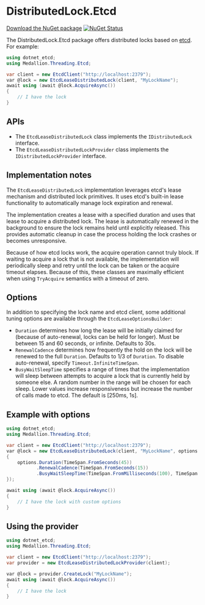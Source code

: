 # DistributedLock.Etcd

[Download the NuGet package](https://www.nuget.org/packages/DistributedLock.Etcd) [![NuGet Status](http://img.shields.io/nuget/v/DistributedLock.Etcd.svg?style=flat)](https://www.nuget.org/packages/DistributedLock.Etcd/)

The DistributedLock.Etcd package offers distributed locks based on [etcd](https://etcd.io/). For example:

```C#
using dotnet_etcd;
using Medallion.Threading.Etcd;

var client = new EtcdClient("http://localhost:2379");
var @lock = new EtcdLeaseDistributedLock(client, "MyLockName");
await using (await @lock.AcquireAsync())
{
    // I have the lock
}
```

## APIs

- The `EtcdLeaseDistributedLock` class implements the `IDistributedLock` interface.
- The `EtcdLeaseDistributedLockProvider` class implements the `IDistributedLockProvider` interface.

## Implementation notes

The `EtcdLeaseDistributedLock` implementation leverages etcd's lease mechanism and distributed lock primitives. It uses etcd's built-in lease functionality to automatically manage lock expiration and renewal.

The implementation creates a lease with a specified duration and uses that lease to acquire a distributed lock. The lease is automatically renewed in the background to ensure the lock remains held until explicitly released. This provides automatic cleanup in case the process holding the lock crashes or becomes unresponsive.

Because of how etcd locks work, the acquire operation cannot truly block. If waiting to acquire a lock that is not available, the implementation will periodically sleep and retry until the lock can be taken or the acquire timeout elapses. Because of this, these classes are maximally efficient when using `TryAcquire` semantics with a timeout of zero.

## Options

In addition to specifying the lock name and etcd client, some additional tuning options are available through the `EtcdLeaseOptionsBuilder`:

- `Duration` determines how long the lease will be initially claimed for (because of auto-renewal, locks can be held for longer). Must be between 15 and 60 seconds, or infinite. Defaults to 30s.
- `RenewalCadence` determines how frequently the hold on the lock will be renewed to the full `Duration`. Defaults to 1/3 of `Duration`. To disable auto-renewal, specify `Timeout.InfiniteTimeSpan`.
- `BusyWaitSleepTime` specifies a range of times that the implementation will sleep between attempts to acquire a lock that is currently held by someone else. A random number in the range will be chosen for each sleep. Lower values increase responsiveness but increase the number of calls made to etcd. The default is [250ms, 1s].

## Example with options

```C#
using dotnet_etcd;
using Medallion.Threading.Etcd;

var client = new EtcdClient("http://localhost:2379");
var @lock = new EtcdLeaseDistributedLock(client, "MyLockName", options =>
{
    options.Duration(TimeSpan.FromSeconds(45))
           .RenewalCadence(TimeSpan.FromSeconds(15))
           .BusyWaitSleepTime(TimeSpan.FromMilliseconds(100), TimeSpan.FromMilliseconds(500));
});

await using (await @lock.AcquireAsync())
{
    // I have the lock with custom options
}
```

## Using the provider

```C#
using dotnet_etcd;
using Medallion.Threading.Etcd;

var client = new EtcdClient("http://localhost:2379");
var provider = new EtcdLeaseDistributedLockProvider(client);

var @lock = provider.CreateLock("MyLockName");
await using (await @lock.AcquireAsync())
{
    // I have the lock
}
``` 